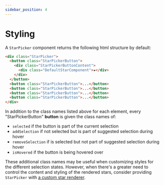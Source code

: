 ```yaml
---
sidebar_position: 4
---
```


# Styling

A `StarPicker` component returns the following html structure by default:

```html
<div class="StarPicker">
  <button class="StarPickerButton">
    <div class="StarPickerButtonContent">
      <div class="DefaultStarComponent">★</div>
    </div>
  </button>
  <button class="StarPickerButton">...</button>
  <button class="StarPickerButton">...</button>
  <button class="StarPickerButton">...</button>
  <button class="StarPickerButton">...</button>
</div>
```

In addition to the class names listed above for each element, every "StarPickerButton" **button** is given the class names of:

- `selected` if the button is part of the current selection
- `addSelection` if not selected but is part of suggested selection during hover
- `removeSelection` if is selected but not part of suggested selection during hover
- `isHovered` if the button is being hovered over

These additional class names may be useful when customizing styles for the different selection states. However, when there's a greater need to control the content and styling of the rendered stars, consider providing `StarPicker` with <a href="/docs/tutorial/customization">a custom star renderer</a>.
